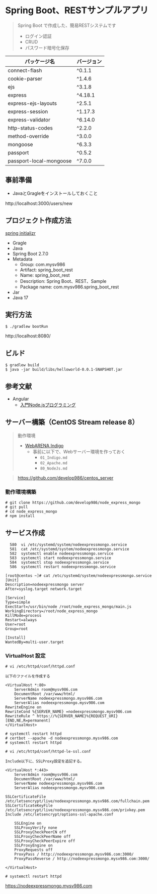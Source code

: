 # Spring Boot、RESTサンプルアプリ

> Spring Boot で作成した、簡易RESTシステムです
> - ログイン認証
> - CRUD
> - パスワード暗号化保存

| パッケージ名 | バージョン |
| ------------- | ------------- |
| connect-flash  | ^0.1.1  |
| cookie-parser  | ^1.4.6  |
| ejs  | ^3.1.8  |
| express  | ^4.18.1  |
| express-ejs-layouts  | ^2.5.1  |
| express-session  | ^1.17.3  |
| express-validator  | ^6.14.0  |
| http-status-codes  | ^2.2.0  |
| method-override  | ^3.0.0  |
| mongoose  | ^6.3.3  |
| passport  | ^0.5.2  |
| passport-local-mongoose  | ^7.0.0  |

## 事前準備

- JavaとGragleをインストールしておくこと

http://localhost:3000/users/new

## プロジェクト作成方法

[spring initializr](https://start.spring.io/)

- Gragle
- Java
- Spring Boot 2.7.0
- Metadata
  - Group: com.mysv986
  - Artifact: spring_boot_rest
  - Name: spring_boot_rest
  - Description: Spring Boot、REST、Sample
  - Package name: com.mysv986.spring_boot_rest
- Jar
- Java 17

## 実行方法

```
$ ./gradlew bootRun
```

http://localhost:8080/

## ビルド

```
$ gradlew build
$ java -jar build/libs/helloworld-0.0.1-SNAPSHOT.jar
```

## 参考文献

- Angular
  - [入門Node.jsプログラミング](https://www.shoeisha.co.jp/book/detail/9784798158624)

## サーバー構築（CentOS Stream release 8）

> 動作環境
> - [WebARENA Indigo](https://web.arena.ne.jp/indigo/)
>   - 事前に以下で、Webサーバー環境を作っておく
>     - `01_Indigo.md`
>     - `02_Apache.md`
>     - `80_NodeJs.md`

> https://github.com/develop986/centos_server

### 動作環境構築

```
# git clone https://github.com/develop986/node_express_mongo
# git pull
# cd node_express_mongo
# npm install
```

## サービス作成

```
  580  vi /etc/systemd/system/nodeexpressmongo.service
  581  cat /etc/systemd/system/nodeexpressmongo.service
  582  systemctl enable nodeexpressmongo.service
  583  systemctl start nodeexpressmongo.service
  584  systemctl stop nodeexpressmongo.service
  586  systemctl restart nodeexpressmongo.service

[root@centos ~]# cat /etc/systemd/system/nodeexpressmongo.service
[Unit]
Description=nodeexpressmongo server
After=syslog.target network.target

[Service]
Type=simple
ExecStart=/usr/bin/node /root/node_express_mongo/main.js
WorkingDirectory=/root/node_express_mongo
KillMode=process
Restart=always
User=root
Group=root

[Install]
WantedBy=multi-user.target
```

### VirtualHost 設定

```
# vi /etc/httpd/conf/httpd.conf

以下のファイルを作成する

<VirtualHost *:80>
    ServerAdmin room@mysv986.com
    DocumentRoot /var/www/html/
    ServerName nodeexpressmongo.mysv986.com
    ServerAlias nodeexpressmongo.mysv986.com
RewriteEngine on
RewriteCond %{SERVER_NAME} =nodeexpressmongo.mysv986.com
RewriteRule ^ https://%{SERVER_NAME}%{REQUEST_URI} [END,NE,R=permanent]
</VirtualHost>
```

```
# systemctl restart httpd
# certbot --apache -d nodeexpressmongo.mysv986.com
# systemctl restart httpd
```

```
# vi /etc/httpd/conf/httpd-le-ssl.conf

Include以下に、SSLProxy設定を追記する。

<VirtualHost *:443>
    ServerAdmin room@mysv986.com
    DocumentRoot /var/www/html/
    ServerName nodeexpressmongo.mysv986.com
    ServerAlias nodeexpressmongo.mysv986.com

SSLCertificateFile /etc/letsencrypt/live/nodeexpressmongo.mysv986.com/fullchain.pem
SSLCertificateKeyFile /etc/letsencrypt/live/nodeexpressmongo.mysv986.com/privkey.pem
Include /etc/letsencrypt/options-ssl-apache.conf

    SSLEngine on
    SSLProxyVerify none
    SSLProxyCheckPeerCN off
    SSLProxyCheckPeerName off
    SSLProxyCheckPeerExpire off
    SSLProxyEngine on
    ProxyRequests off
    ProxyPass / http://nodeexpressmongo.mysv986.com:3000/
    ProxyPassReverse / http://nodeexpressmongo.mysv986.com:3000/

</VirtualHost>
```

```
# systemctl restart httpd
```

https://nodeexpressmongo.mysv986.com